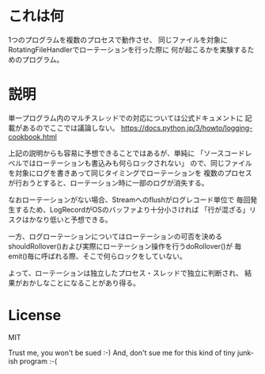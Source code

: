 # これは何

1つのプログラムを複数のプロセスで動作させ、
同じファイルを対象にRotatingFileHandlerでローテーションを行った際に
何が起こるかを実験するためのプログラム。

# 説明

単一プログラム内のマルチスレッドでの対応については公式ドキュメントに
記載があるのでここでは議論しない。
https://docs.python.jp/3/howto/logging-cookbook.html

上記の説明からも容易に予想できることではあるが、単純に
「ソースコードレベルではローテーションも書込みも何らロックされない」
ので、同じファイルを対象にログを書きあって同じタイミングでローテーションを
複数のプロセスが行おうとすると、ローテーション時に一部のログが消失する。

なおローテーションがない場合、Streamへのflushがログレコード単位で
毎回発生するため、LogRecordがOSのバッファより十分小さければ
「行が混ざる」リスクはかなり低いと予想できる。

一方、ログローテーションについてはローテーションの可否を決める
shouldRollover()および実際にローテーション操作を行うdoRollover()が
毎emit()毎に呼ばれる際、そこで何らロックをしていない。

よって、ローテーションは独立したプロセス・スレッドで独立に判断され、
結果がおかしなことになることがあり得る。


# License

MIT

Trust me, you won't be sued :-)
And, don't sue me for this kind of tiny junk-ish program :-(
